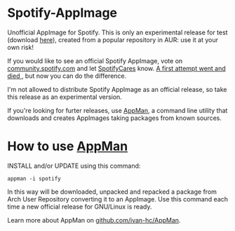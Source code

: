 # Spotify-AppImage
Unofficial AppImage for Spotify. This is only an experimental release for test (download [here](https://github.com/ivan-hc/Spotify-AppImage/releases)), created from a popular repository in AUR: use it at your own risk!

If you would like to see an official Spotify AppImage, vote on [community.spotify.com](https://community.spotify.com) and let [SpotifyCares](https://twitter.com/SpotifyCares) know. [A first attempt went and died ](https://community.spotify.com/t5/Closed-Ideas/Provide-Spotify-Desktop-Client-in-cross-distro-AppImage-bundle/idi-p/1337399), but now you can do the difference.

I'm not allowed to distribute Spotify AppImage as an official release, so take this release as an experimental version.

If you're looking for furter releases, use [AppMan](https://github.com/ivan-hc/AppMan), a command line utility that downloads and creates AppImages taking packages from known sources.

# How to use [AppMan](https://github.com/ivan-hc/AppMan)

INSTALL and/or UPDATE using this command:

`appman -i spotify`

In this way will be downloaded, unpacked and repacked a package from Arch User Repository converting it to an AppImage. Use this command each time a new official release for GNU/Linux is ready.

Learn more about AppMan on [github.com/ivan-hc/AppMan](https://github.com/ivan-hc/AppMan).
